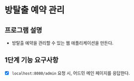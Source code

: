 # 방탈출 예약 관리

## 프로그램 설명
- 방탈출 예약을 관리할 수 있는 웹 애플리케이션을 만든다.

## 1단계 기능 요구사항

- [x] `localhost:8080/admin` 요청 시, 어드민 메인 페이지를 응답한다.

